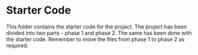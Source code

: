 # Starter Code

This folder contains the starter code for the project. The project has been divided into two parts - phase 1 and phase 2. The same has been done with the starter code. Remember to move the files from phase 1 to phase 2 as required. 
